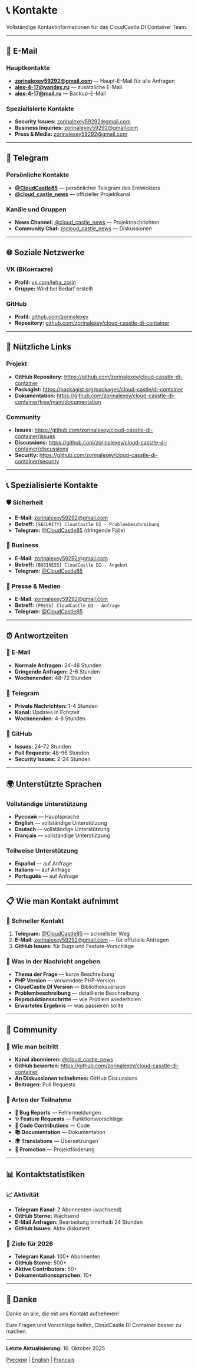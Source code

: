 # 📞 Kontakte

Vollständige Kontaktinformationen für das CloudCastle DI Container Team.

---

## 📧 E-Mail

### Hauptkontakte
- **zorinalexey59292@gmail.com** — Haupt-E-Mail für alle Anfragen
- **alex-4-17@yandex.ru** — zusätzliche E-Mail
- **alex-4-17@mail.ru** — Backup-E-Mail

### Spezialisierte Kontakte
- **Security Issues:** zorinalexey59292@gmail.com
- **Business Inquiries:** zorinalexey59292@gmail.com
- **Press & Media:** zorinalexey59292@gmail.com

---

## 💬 Telegram

### Persönliche Kontakte
- **[@CloudCastle85](https://t.me/CloudCastle85)** — persönlicher Telegram des Entwicklers
- **[@cloud_castle_news](https://t.me/cloud_castle_news)** — offizieller Projektkanal

### Kanäle und Gruppen
- **News Channel:** [@cloud_castle_news](https://t.me/cloud_castle_news) — Projektnachrichten
- **Community Chat:** [@cloud_castle_news](https://t.me/cloud_castle_news) — Diskussionen

---

## 🌐 Soziale Netzwerke

### VK (ВКонтакте)
- **Profil:** [vk.com/leha_zorin](https://vk.com/leha_zorin)
- **Gruppe:** Wird bei Bedarf erstellt

### GitHub
- **Profil:** [github.com/zorinalexey](https://github.com/zorinalexey)
- **Repository:** [github.com/zorinalexey/cloud-casstle-di-container](https://github.com/zorinalexey/cloud-casstle-di-container)

---

## 🔗 Nützliche Links

### Projekt
- **GitHub Repository:** https://github.com/zorinalexey/cloud-casstle-di-container
- **Packagist:** https://packagist.org/packages/cloud-castle/di-container
- **Dokumentation:** https://github.com/zorinalexey/cloud-casstle-di-container/tree/main/documentation

### Community
- **Issues:** https://github.com/zorinalexey/cloud-casstle-di-container/issues
- **Discussions:** https://github.com/zorinalexey/cloud-casstle-di-container/discussions
- **Security:** https://github.com/zorinalexey/cloud-casstle-di-container/security

---

## 📞 Spezialisierte Kontakte

### 🛡️ Sicherheit
- **E-Mail:** zorinalexey59292@gmail.com
- **Betreff:** `[SECURITY] CloudCastle DI - Problembeschreibung`
- **Telegram:** [@CloudCastle85](https://t.me/CloudCastle85) (dringende Fälle)

### 💼 Business
- **E-Mail:** zorinalexey59292@gmail.com
- **Betreff:** `[BUSINESS] CloudCastle DI - Angebot`
- **Telegram:** [@CloudCastle85](https://t.me/CloudCastle85)

### 📰 Presse & Medien
- **E-Mail:** zorinalexey59292@gmail.com
- **Betreff:** `[PRESS] CloudCastle DI - Anfrage`
- **Telegram:** [@CloudCastle85](https://t.me/CloudCastle85)

---

## ⏰ Antwortzeiten

### 📧 E-Mail
- **Normale Anfragen:** 24-48 Stunden
- **Dringende Anfragen:** 2-6 Stunden
- **Wochenenden:** 48-72 Stunden

### 💬 Telegram
- **Private Nachrichten:** 1-4 Stunden
- **Kanal:** Updates in Echtzeit
- **Wochenenden:** 4-8 Stunden

### 🐙 GitHub
- **Issues:** 24-72 Stunden
- **Pull Requests:** 48-96 Stunden
- **Security Issues:** 2-24 Stunden

---

## 🌍 Unterstützte Sprachen

### Vollständige Unterstützung
- **Русский** — Hauptsprache
- **English** — vollständige Unterstützung
- **Deutsch** — vollständige Unterstützung
- **Français** — vollständige Unterstützung

### Teilweise Unterstützung
- **Español** — auf Anfrage
- **Italiano** — auf Anfrage
- **Português** — auf Anfrage

---

## 📋 Wie man Kontakt aufnimmt

### 🚀 Schneller Kontakt
1. **Telegram:** [@CloudCastle85](https://t.me/CloudCastle85) — schnellster Weg
2. **E-Mail:** zorinalexey59292@gmail.com — für offizielle Anfragen
3. **GitHub Issues:** für Bugs und Feature-Vorschläge

### 📝 Was in der Nachricht angeben
- **Thema der Frage** — kurze Beschreibung
- **PHP Version** — verwendete PHP-Version
- **CloudCastle DI Version** — Bibliotheksversion
- **Problembeschreibung** — detaillierte Beschreibung
- **Reproduktionsschritte** — wie Problem wiederholen
- **Erwartetes Ergebnis** — was passieren sollte

---

## 🤝 Community

### 👥 Wie man beitritt
- **Kanal abonnieren:** [@cloud_castle_news](https://t.me/cloud_castle_news)
- **GitHub bewerten:** https://github.com/zorinalexey/cloud-casstle-di-container
- **An Diskussionen teilnehmen:** GitHub Discussions
- **Beitragen:** Pull Requests

### 🎯 Arten der Teilnahme
- **🐛 Bug Reports** — Fehlermeldungen
- **✨ Feature Requests** — Funktionsvorschläge
- **🔧 Code Contributions** — Code
- **📚 Documentation** — Dokumentation
- **🌍 Translations** — Übersetzungen
- **📢 Promotion** — Projektförderung

---

## 📊 Kontaktstatistiken

### 📈 Aktivität
- **Telegram Kanal:** 2 Abonnenten (wachsend)
- **GitHub Sterne:** Wachsend
- **E-Mail Anfragen:** Bearbeitung innerhalb 24 Stunden
- **GitHub Issues:** Aktiv diskutiert

### 🎯 Ziele für 2026
- **Telegram Kanal:** 100+ Abonnenten
- **GitHub Sterne:** 500+
- **Aktive Contributors:** 50+
- **Dokumentationssprachen:** 10+

---

## 🙏 Danke

Danke an alle, die mit uns Kontakt aufnehmen!

Eure Fragen und Vorschläge helfen, CloudCastle DI Container besser zu machen.

---

**Letzte Aktualisierung:** 16. Oktober 2025

[Русский](CONTACTS.md) | [English](CONTACTS.en.md) | [Français](CONTACTS.fr.md)
